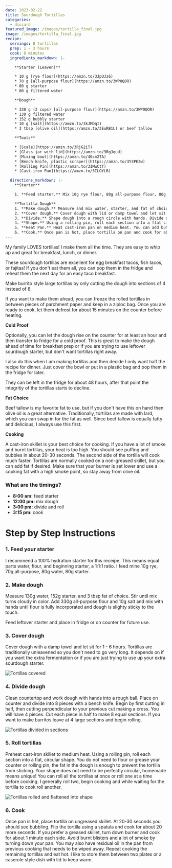 ```yaml
---
date: 2023-02-22
title: Sourdough Tortillas
categories:
  - discard
featured_image: /images/tortilla_final.jpg
image: /images/tortilla_final.jpg
recipe:
  servings: 8 tortillas
  prep: 1 - 3 hours
  cook: 8 minutes
  ingredients_markdown: |-

    **Starter (Leaven)**

    * 10 g [rye flour](https://amzn.to/3JpUJz6)
    * 70 g [all-purpose flour](https://amzn.to/3WPOQOR)
    * 80 g starter
    * 80 g filtered water

    **Dough**

    * 330 g (2 cups) [all-purpose flour](https://amzn.to/3WPOQOR)
    * 130 g filtered water
    * 152 g bubbly starter
    * 10 g [salt](https://amzn.to/3kJMDqI)
    * 3 tbsp [olive oil](https://amzn.to/3EuRB1L) or beef tallow

    **Tools**

    * [Scale](https://amzn.to/3RjG2iT)
    * [Glass jar with lid](https://amzn.to/3RgJquU)
    * [Mixing bowl](https://amzn.to/40cm2TA)
    * [Bench knife, plastic scraper](https://amzn.to/3Y3PE3w)
    * [Rolling Pin](https://amzn.to/3IMwCtT)
    * [Cast-iron Pan](https://amzn.to/3ILOYLB)

  directions_markdown: |-
    **Starter**

    1. **Feed starter.** Mix 10g rye flour, 80g all-purpose flour, 80g starter, 80g filtered water.

    **Tortilla Dough**
    1. **Make dough.** Measure and mix water, starter, and fat of choice in a mixing bowl until fully combined. Measure flour and salt and add to wet mixture. Work with hands until flour is incorporated in dough and slightly sticky.
    2. **Cover dough.** Cover dough with lid or damp towel and let sit for 1 - 6 hours.
    3. **Divide.** Shape dough into a rough circle with hands. Divide dough using bench scraper into 8 equal pie sections.
    4. **Shape.** Using a rolling pin, roll each section into a flat circular tortilla shape.
    5. **Heat Pan.** Heat cast-iron pan on medium heat. You can add butter or beef tallow for cooking, but it isn't required and doesn't work as well in my opinion. If you do, reduce heat of pan and cook a little longer to avoid smoking.
    6. **Cook.** Once pan is hot, place tortilla on pan and cook for about 30 seconds each side until brown and bubbles form. Repeat with remaining 7 tortillas.
---
```


My family LOVES tortillas! I make them all the time. They are easy to whip up and great for breakfast, lunch, or dinner.

These sourdough tortillas are excellent for egg breakfast tacos, fish tacos, or fajitas! If you don't eat them all, you can pop them in the fridge and reheat them the next day for an easy taco breakfast.

Make burrito style large tortillas by only cutting the dough into sections of 4 instead of 8.

If you want to make them ahead, you can freeze the rolled tortillas in between pieces of parchment paper and keep in a ziploc bag. Once you are ready to cook, let them defrost for about 15 minutes on the counter before heating.

**Cold Proof**

Optionally, you can let the dough rise on the counter for at least an hour and then transfer to fridge for a cold proof. This is great to make the dough ahead of time for breakfast prep or if you are trying to use leftover sourdough starter, but don't want tortillas right away.

I also do this when I am making tortillas and then decide I only want half the recipe for dinner. Just cover the bowl or put in a plastic bag and pop them in the fridge for later.

They can be left in the fridge for about 48 hours, after that point the integritiy of the tortillas starts to decline.

**Fat Choice**

Beef tallow is my favorite fat to use, but if you don't have this on hand then olive oil is a great alternative. Traditionally, tortillas are made with lard, which you can swap in for the fat as well. Since beef tallow is equally fatty and delicious, I always use this first.

**Cooking**

A cast-iron skillet is your best choice for cooking. If you have a lot of smoke and burnt tortillas, your heat is too high. You should see puffing and bubbles in about 20-30 seconds. The second side of the tortilla will cook much faster. Tortillas are normally cooked on a non-greased skillet, but you can add fat if desired. Make sure that your burner is set lower and use a cooking fat with a high smoke point, so stay away from olive oil.

### What are the timings?

- **8:00 am:** feed starter
- **12:00 pm:** mix dough
- **3:00 pm:** divide and roll
- **3:15 pm:** cook

# Step by Step Instructions

### 1. Feed your starter

I recommend a 100% hydration starter for this receipe. This means equal parts water, flour, and beginning starter, a 1:1:1 ratio. I feed mine 10g rye, 70g all-purpose, 80g water, 80g starter.

### 2. Make dough

Measure 130g water, 152g starter, and 3 tbsp fat of choice. Stir until mix turns cloudy in color. Add 330g all-purpose flour and 10g salt and mix with hands until flour is fully incorporated and dough is slighty sticky to the touch.

Feed leftover starter and place in fridge or on counter for future use.

### 3. Cover dough

Cover dough with a damp towel and let sit for 1 - 6 hours. Tortillas are traditionally unleavened so you don't need to go very long. It depends on if you want the extra fermentation or if you are just trying to use up your extra sourdough starter. 

![Tortillas covered](/images/tortilla_ball.jpg)

### 4. Divide dough

Clean countertop and work dough with hands into a rough ball. Place on counter and divide into 8 pieces with a bench knife. Begin by first cutting in half, then cutting perpendicular to your previous cut making a cross. You will have 4 pieces. Cut each piece in half to make 8 equal sections. If you want to make burritos leave at 4 large sections and begin rolling.

![Tortillas divided in sections](/images/tortilla_divide.jpg)

### 5. Roll tortillas

Preheat cast-iron skillet to medium heat. Using a rolling pin, roll each section into a flat, circular shape. You do not need to flour or grease your counter or rolling pin, the fat in the dough is enough to prevent the tortilla from sticking. Your shape does not need to be perfectly circular, homemade means unique! You can roll all the tortillas at once or roll one at a time before cooking. I generally roll two, begin cooking and while waiting for the tortilla to cook roll another.

![Tortillas rolled and flattened into shape](/images/tortilla_roll.jpg)

### 6. Cook

Once pan is hot, place tortilla on ungreased skillet. At 20-30 seconds you should see bubbling. Flip the tortilla using a spatula and cook for about 20 more seconds. If you prefer a greased skillet, turn down burner and cook for about 1 minute each side. Avoid burnt blisters and a lot of smoke by turning down your pan. You may also have residual oil in the pan from previous cooking that needs to be wiped away. Repeat cooking the remaining tortillas and eat hot. I like to store them between two plates or a caserole style dish with lid to keep warm.

